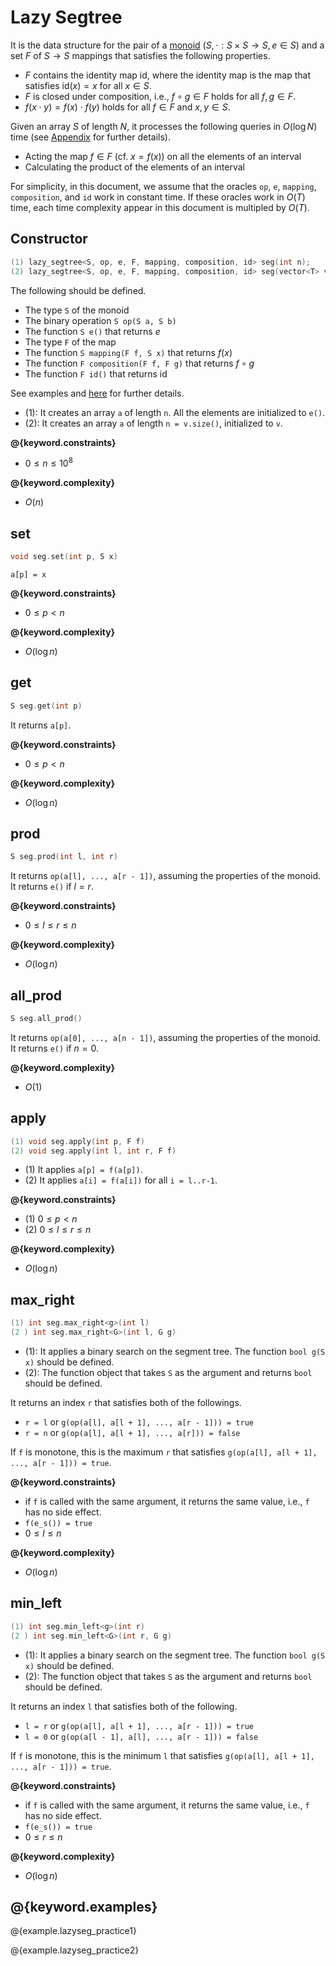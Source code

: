 # Lazy Segtree

It is the data structure for the pair of a [monoid](https://en.wikipedia.org/wiki/Monoid) $(S, \cdot: S \times S \to S, e \in S)$ and a set $F$ of $S \to S$ mappings that satisfies the following properties.

- $F$ contains the identity map $\mathrm{id}$, where the identity map is the map that satisfies $\mathrm{id}(x) = x$ for all $x \in S$.
- $F$ is closed under composition, i.e., $f \circ g \in F$ holds for all $f, g \in F$.
- $f(x \cdot y) = f(x) \cdot f(y)$ holds for all $f \in F$ and $x, y \in S$.

Given an array $S$ of length $N$, it processes the following queries in $O(\log N)$ time (see [Appendix](./appendix.html) for further details).

- Acting the map $f\in F$ (cf. $x = f(x)$) on all the elements of an interval
- Calculating the product of the elements of an interval

For simplicity, in this document, we assume that the oracles `op`, `e`, `mapping`, `composition`, and `id` work in constant time. If these oracles work in $O(T)$ time, each time complexity appear in this document is multipled by $O(T)$.

## Constructor

```cpp
(1) lazy_segtree<S, op, e, F, mapping, composition, id> seg(int n);
(2) lazy_segtree<S, op, e, F, mapping, composition, id> seg(vector<T> v);
```

The following should be defined.

- The type `S` of the monoid
- The binary operation `S op(S a, S b)`
- The function `S e()` that returns $e$
- The type `F` of the map
- The function `S mapping(F f, S x)` that returns $f(x)$
- The function `F composition(F f, F g)` that returns $f \circ g$
- The function `F id()` that returns $\mathrm{id}$

See examples and [here](https://atcoder.jp/contests/practice2/editorial) for further details.

- (1): It creates an array `a` of length `n`. All the elements are initialized to `e()`.
- (2): It creates an array `a` of length `n = v.size()`, initialized to `v`.

**@{keyword.constraints}**

- $0 \leq n \leq 10^8$

**@{keyword.complexity}**

- $O(n)$

## set

```cpp
void seg.set(int p, S x)
```

`a[p] = x`

**@{keyword.constraints}**

- $0 \leq p < n$

**@{keyword.complexity}**

- $O(\log n)$

## get

```cpp
S seg.get(int p)
```

It returns `a[p]`.

**@{keyword.constraints}**

- $0 \leq p < n$

**@{keyword.complexity}**

- $O(\log n)$

## prod

```cpp
S seg.prod(int l, int r)
```

It returns `op(a[l], ..., a[r - 1])`, assuming the properties of the monoid. It returns `e()` if $l = r$.

**@{keyword.constraints}**

- $0 \leq l \leq r \leq n$

**@{keyword.complexity}**

- $O(\log n)$

## all_prod

```cpp
S seg.all_prod()
```

It returns `op(a[0], ..., a[n - 1])`, assuming the properties of the monoid. It returns `e()` if $n = 0$.

**@{keyword.complexity}**

- $O(1)$

## apply

```cpp
(1) void seg.apply(int p, F f)
(2) void seg.apply(int l, int r, F f)
```

- (1) It applies `a[p] = f(a[p])`.
- (2) It applies `a[i] = f(a[i])` for all `i = l..r-1`.

**@{keyword.constraints}**

- (1) $0 \leq p < n$
- (2) $0 \leq l \leq r \leq n$

**@{keyword.complexity}**

- $O(\log n)$

## max_right

```cpp
(1) int seg.max_right<g>(int l)
(2 ) int seg.max_right<G>(int l, G g)
```

- (1): It applies a binary search on the segment tree. The function `bool g(S x)` should be defined.  
- (2): The function object that takes `S` as the argument and returns `bool` should be defined.  

It returns an index `r` that satisfies both of the followings.

- `r = l` or `g(op(a[l], a[l + 1], ..., a[r - 1])) = true`
- `r = n` or `g(op(a[l], a[l + 1], ..., a[r])) = false`

If `f` is monotone, this is the maximum `r` that satisfies `g(op(a[l], a[l + 1], ..., a[r - 1])) = true`.

**@{keyword.constraints}**

- if `f` is called with the same argument, it returns the same value, i.e., `f` has no side effect.
- `f(e_s()) = true`
- $0 \leq l \leq n$

**@{keyword.complexity}**

- $O(\log n)$

## min_left

```cpp
(1) int seg.min_left<g>(int r)
(2 ) int seg.min_left<G>(int r, G g)
```

- (1): It applies a binary search on the segment tree. The function `bool g(S x)` should be defined.  
- (2): The function object that takes `S` as the argument and returns `bool` should be defined.  

It returns an index `l` that satisfies both of the following.

- `l = r` or `g(op(a[l], a[l + 1], ..., a[r - 1])) = true`
- `l = 0` or `g(op(a[l - 1], a[l], ..., a[r - 1])) = false`

If `f` is monotone, this is the minimum `l` that satisfies `g(op(a[l], a[l + 1], ..., a[r - 1])) = true`.

**@{keyword.constraints}**

- if `f` is called with the same argument, it returns the same value, i.e., `f` has no side effect.
- `f(e_s()) = true`
- $0 \leq r \leq n$

**@{keyword.complexity}**

- $O(\log n)$

## @{keyword.examples}

@{example.lazyseg_practice1}

@{example.lazyseg_practice2}
